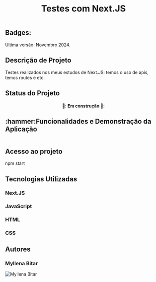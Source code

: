 <h1 align="center">Testes com Next.JS</h1>

<img src="" alt="">

<h2>Badges:</h2>
Ultima versão: Novembro 2024.

<h2>Descrição de Projeto</h2>
Testes realizados nos meus estudos de Next.JS: temos o uso de apis, temos routes e etc.

<h2>Status do Projeto</h2>
<h4 align="center">🚧: Em construção 🚧:</h4>
<h2>:hammer:Funcionalidades e Demonstração da Aplicação</h2>
<img src="" alt="">

<h2>Acesso ao projeto</h2>
npm start

<h2> Tecnologias Utilizadas</h2>
<h3>Next.JS</h3>
<h3> JavaScript</h3>
<h3> HTML</h3>
<h3> CSS</h3>
<H2>Autores</H2>
<h3>Myllena Bitar</h3>
<img src="https://avatars.githubusercontent.com/u/111917539?v=4" alt="Myllena Bitar">
